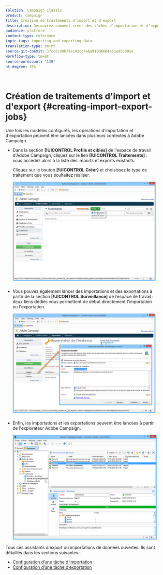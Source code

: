 ```yaml
---
solution: Campaign Classic
product: campaign
title: Création de traitements d'import et d'export
description: Découvrez comment créer des tâches d’importation et d’exportation dans le Campaign Classic.
audience: platform
content-type: reference
topic-tags: importing-and-exporting-data
translation-type: tm+mt
source-git-commit: 37cc6cd8b71ec82cd4e6a910d6664a51ed5c091e
workflow-type: tm+mt
source-wordcount: '139'
ht-degree: 35%

---
```



# Création de traitements d&#39;import et d&#39;export {#creating-import-export-jobs}

Une fois les modèles configurés, les opérations d&#39;importation et d&#39;exportation peuvent être lancées dans plusieurs contextes à Adobe Campaign.

* Dans la section **[!UICONTROL Profils et cibles]** de l&#39;espace de travail d&#39;Adobe Campaign, cliquez sur le lien **[!UICONTROL Traitements]** : vous accédez alors à la liste des imports et exports existants.

   Cliquez sur le bouton **[!UICONTROL Créer]** et choisissez le type de traitement que vous souhaitez réaliser.

   ![](assets/s_ncs_user_import_from_home.png)

* Vous pouvez également lancer des importations et des exportations à partir de la section **[!UICONTROL Surveillance]** de l’espace de travail : deux liens dédiés vous permettent de début directement l&#39;importation ou l&#39;exportation.

   ![](assets/s_ncs_user_import_from_production.png)

* Enfin, les importations et les exportations peuvent être lancées à partir de l&#39;explorateur Adobe Campaign.

   ![](assets/s_ncs_user_export_wizard_launch_from_menu.png)


Tous ces assistants d&#39;export ou importations de données ouvertes. Ils sont détaillés dans les sections suivantes :

* [Configuration d’une tâche d’importation](../../platform/using/executing-import-jobs.md)
* [Configuration d’une tâche d’exportation](../../platform/using/executing-export-jobs.md)
